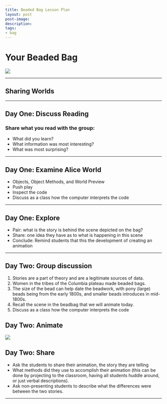```yaml
---
title: Beaded Bag Lesson Plan
layout: post
post-image:
description:
tags:
- bag
---
```


# Your Beaded Bag

![](https://montanastorytelling.github.io/beaded-bag-trainings/assets/images/Beaded-Bag-Starter-Screenshot.jpg)

---

## Sharing Worlds

---

## Day One: Discuss Reading

### Share what you read with the group:

* What did you learn?​
* What information was most interesting?​
* What was most surprising?

---

## Day One: Examine Alice World

* Objects, Object Methods, and World Preview
* Push play
* Inspect the code
* Discuss as a class how the computer interprets the code

---

## Day One: Explore

* Pair: what is the story is behind the scene depicted on the bag?
* Share: one idea they have as to what is happening in this scene
* Conclude: Remind students that this the development of creating an animation

---

## Day Two: Group discussion

1. Stories are a part of theory and are a legitimate sources of data.
2. Women in the tribes of the Columbia plateau made beaded bags.
3. The size of the bead can help date the beadwork, with pony (large) beads being from the early 1800s, and smaller beads introduces in mid-1800s.
4. Recall the scene in the beadbag that we will animate today.
5. Discuss as a class how the computer interprets the code

## Day Two: Animate

![](https://montanastorytelling.github.io/beaded-bag-trainings/assets/images/display-image.jpg)

## Day Two: Share

* Ask the students to share their animation, the story they are telling
* What methods did they use to accomplish their animation (this can be done by projecting to the classroom, having all students huddle around, or just verbal descriptions). 
* Ask non-presenting students to describe what the differences were between the two stories.

---